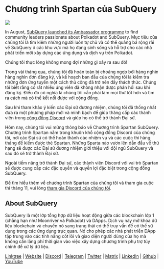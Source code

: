 # Chương trình Spartan của SubQuery

![](https://miro.medium.com/max/1400/1*k5cScGKMiC45i_N-em3x0Q.png)

In August, [SubQuery launched its Ambassador programme](./20210713-Introducing-the-SubQuery-Ambassador-Program.md) to find community leaders passionate about Polkadot and SubQuery. Mục tiêu của chúng tôi là tìm kiếm những người luôn tự chủ và có thể quảng bá rộng rãi về SubQuery ở các khu vực mà họ đang sinh sống và hỗ trợ cho các nhà phát triển mới xây dựng các ứng dụng và dịch vụ trên Polkadot.

Chúng tôi thực lòng không mong đợi những gì xảy ra sau đó!

Trong vài tháng qua, chúng tôi đã hoàn toàn bị choáng ngợp bởi hàng nghìn hàng nghìn đơn đăng ký, và kế hoạch ban đầu của chúng tôi là kiểm tra những đơn ứng tuyển một cách thủ công đã trở nên đầy thách thức. Chúng tôi biết rằng có rất nhiều ứng viên đã không nhận được phản hồi sau khi đăng ký. Điều đó có nghĩa là chúng tôi cần phải làm mọi thứ tốt hơn và tìm ra cách mà có thể kết nối được với cộng đồng.

Sau khi tham khảo ý kiến các Đại sứ đương nhiệm, chúng tôi đã thống nhất đưa ra một phương pháp mới và minh bạch để giúp thăng cấp các thành viên trong [cộng đồng Discord](https://discord.com/invite/subquery) và giúp họ có thể trở thành Đại sứ.

Hôm nay, chúng tôi vui mừng thông báo về Chương trình Spartan SubQuery. Chương trình Spartan nằm trong khuôn khổ cộng đồng Discord của chúng tôi, nơi các Đại sứ có thể hoàn thành các nhiệm vụ và các cuộc thi hàng tháng để kiếm được thẻ Spartan. Những Sparta nào vươn lên dẫn đầu về thứ hạng sẽ được các Đại sứ đương nhiệm giới thiệu với đội ngũ SubQuery và sau đó sẽ trở thành Đại sứ.

Ngoài tiềm năng trở thành Đại sứ, các thành viên Discord với vai trò Spartan sẽ được cung cấp các đặc quyền và quyền lợi đặc biệt trong cộng đồng SubQuery.

Để tìm hiểu thêm về chương trình Spartan của chúng tôi và tham gia cuộc thi tháng 11, vui lòng [tham gia Discord của chúng tôi](https://discord.com/invite/subquery).

## About SubQuery

SubQuery là một lớp tổng hợp dữ liệu hoạt động giữa các blockchain lớp 1 (chẳng hạn như Moonriver và Polkadot) và DApps. Dịch vụ này mở khóa dữ liệu blockchain và chuyển nó sang trạng thái có thể truy vấn để có thể sử dụng trong các ứng dụng trực quan. Nó cho phép các nhà phát triển DApp tập trung vào các tính năng cốt lõi và giao diện người dùng của họ mà không cần lãng phí thời gian vào việc xây dựng chương trình phụ trợ tùy chỉnh để xử lý dữ liệu.

​​[Linktree](https://linktr.ee/subquerynetwork) | [Website](https://subquery.network/) | [Discord](https://discord.com/invite/78zg8aBSMG) | [Telegram](https://t.me/subquerynetwork) | [Twitter](https://twitter.com/subquerynetwork) | [Matrix](https://matrix.to/#/#subquery:matrix.org) | [LinkedIn](https://www.linkedin.com/company/subquery) | [Github](https://github.com/subquery/subql) | [YouTube](https://www.youtube.com/channel/UCi1a6NUUjegcLHDFLr7CqLw)
